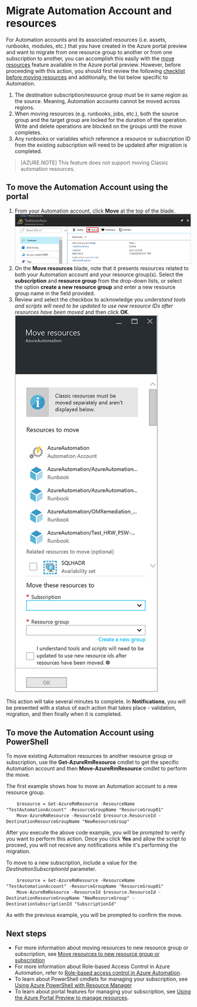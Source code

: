 <!-- not suitable for Mooncake -->

<properties
    pageTitle="Migrate Automation Account and Resources | Azure"
    description="This article describes how to move an Automation Account in Azure Automation and associated resources from one subscription to another."
    services="automation"
    documentationcenter=""
    author="MGoedtel"
    manager="jwhit"
    editor="tysonn" />
<tags
    ms.assetid="9c2db4a2-f324-48dc-8ce7-3343bf7230d5"
    ms.service="automation"
    ms.devlang="na"
    ms.topic="article"
    ms.tgt_pltfrm="na"
    ms.workload="infrastructure-services"
    ms.date="11/21/2016"
    wacn.date=""
    ms.author="magoedte" />

# Migrate Automation Account and resources
For Automation accounts and its associated resources (i.e. assets, runbooks, modules, etc.) that you have created in the Azure portal preview and want to migrate from one resource group to another or from one subscription to another, you can accomplish this easily with the [move resources](/documentation/articles/resource-group-move-resources/) feature available in the Azure portal preview. However, before proceeding with this action, you should first review the following [checklist before moving resources](/documentation/articles/resource-group-move-resources/#checklist-before-moving-resources) and additionally, the list below specific to Automation.   

1. The destination subscription/resource group must be in same region as the source.  Meaning, Automation accounts cannot be moved across regions.
2. When moving resources (e.g. runbooks, jobs, etc.), both the source group and the target group are locked for the duration of the operation. Write and delete operations are blocked on the groups until the move completes.  
3. Any runbooks or variables which reference a resource or subscription ID from the existing subscription will need to be updated after migration is completed.   

> [AZURE.NOTE]
> This feature does not support moving Classic automation resources.
>
>

## To move the Automation Account using the portal
1. From your Automation account, click **Move** at the top of the blade.<br> ![Move option](./media/automation-migrate-account-subscription/automation-menu-move.png)<br>
2. On the **Move resources** blade, note that it presents resources related to both your Automation account and your resource group(s).  Select the **subscription** and **resource group** from the drop-down lists, or select the option **create a new resource group** and enter a new resource group name in the field provided.  
3. Review and select the checkbox to acknowledge you *understand tools and scripts will need to be updated to use new resource IDs after resources have been moved* and then click **OK**.<br> ![Move Resources Blade](./media/automation-migrate-account-subscription/automation-move-resources-blade.png)<br>   

This action will take several minutes to complete.  In **Notifications**, you will be presented with a status of each action that takes place - validation, migration, and then finally when it is completed.     

## To move the Automation Account using PowerShell
To move existing Automation resources to another resource group or subscription, use the  **Get-AzureRmResource** cmdlet to get the specific Automation account and then **Move-AzureRmResource** cmdlet to perform the move.

The first example shows how to move an Automation account to a new resource group.

        $resource = Get-AzureRmResource -ResourceName "TestAutomationAccount" -ResourceGroupName "ResourceGroup01"
        Move-AzureRmResource -ResourceId $resource.ResourceId -DestinationResourceGroupName "NewResourceGroup"

After you execute the above code example, you will be prompted to verify you want to perform this action.  Once you click **Yes** and allow the script to proceed, you will not receive any notifications while it's performing the migration.  

To move to a new subscription, include a value for the *DestinationSubscriptionId* parameter.

        $resource = Get-AzureRmResource -ResourceName "TestAutomationAccount" -ResourceGroupName "ResourceGroup01"
        Move-AzureRmResource -ResourceId $resource.ResourceId -DestinationResourceGroupName "NewResourceGroup" -DestinationSubscriptionId "SubscriptionId"

As with the previous example, you will be prompted to confirm the move.  

## Next steps
* For more information about moving resources to new resource group or subscription, see [Move  resources to new resource group or subscription](/documentation/articles/resource-group-move-resources/)
* For more information about Role-based Access Control in Azure Automation, refer to [Role-based access control in Azure Automation](/documentation/articles/automation-role-based-access-control/).
* To learn about PowerShell cmdlets for managing your subscription, see [Using Azure PowerShell with Resource Manager](/documentation/articles/powershell-azure-resource-manager/)
* To learn about portal features for managing your subscription, see [Using the Azure Portal Preview to manage resources](/documentation/articles/resource-group-portal/).
